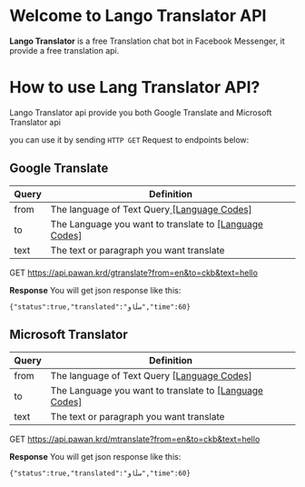 # Welcome to Lango Translator API

**Lango Translator** is a free Translation chat bot in Facebook Messenger, it provide a free translation api.

# How to use Lang Translator API?
Lango Translator api provide you both Google Translate and Microsoft Translator api 

you can use it by sending `HTTP GET` Request to endpoints below:

## Google Translate

| Query | Definition |
|--|--|
| from | The language of Text Query[ \[Language Codes\]](https://cloud.google.com/translate/docs/languages)|
| to | The Language you want to translate to [ \[Language Codes\]](https://cloud.google.com/translate/docs/languages)|
| text | The text or paragraph you want translate |


GET https://api.pawan.krd/gtranslate?from=en&to=ckb&text=hello

**Response**
You will get json response like this:

    {"status":true,"translated":"سڵاو","time":60}


## Microsoft Translator

| Query | Definition |
|--|--|
| from | The language of Text Query [ \[Language Codes\]](https://docs.microsoft.com/en-us/azure/cognitive-services/translator/language-support)|
| to | The Language you want to translate to [ \[Language Codes\]](https://docs.microsoft.com/en-us/azure/cognitive-services/translator/language-support)|
| text | The text or paragraph you want translate |


GET https://api.pawan.krd/mtranslate?from=en&to=ckb&text=hello

**Response**
You will get json response like this:

    {"status":true,"translated":"سڵاو","time":60}


